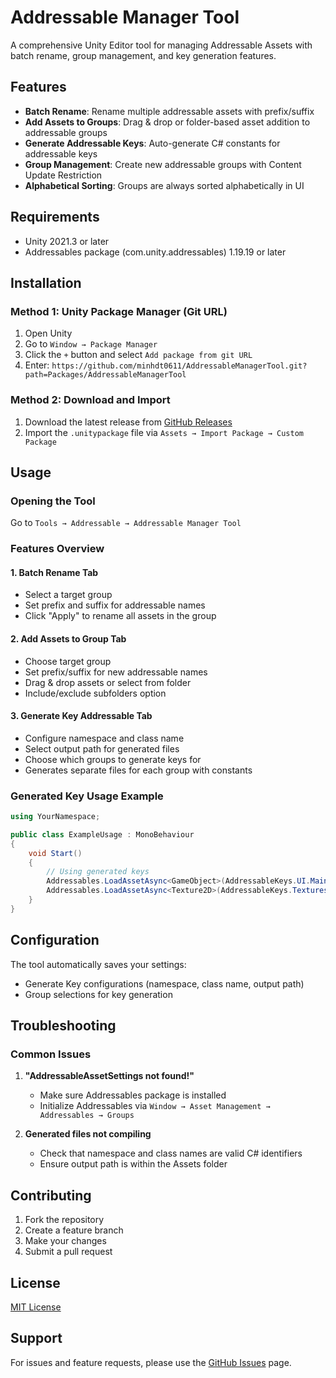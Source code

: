 # Addressable Manager Tool

A comprehensive Unity Editor tool for managing Addressable Assets with batch rename, group management, and key generation features.

## Features

- **Batch Rename**: Rename multiple addressable assets with prefix/suffix
- **Add Assets to Groups**: Drag & drop or folder-based asset addition to addressable groups
- **Generate Addressable Keys**: Auto-generate C# constants for addressable keys
- **Group Management**: Create new addressable groups with Content Update Restriction
- **Alphabetical Sorting**: Groups are always sorted alphabetically in UI

## Requirements

- Unity 2021.3 or later
- Addressables package (com.unity.addressables) 1.19.19 or later

## Installation

### Method 1: Unity Package Manager (Git URL)
1. Open Unity
2. Go to `Window → Package Manager`
3. Click the `+` button and select `Add package from git URL`
4. Enter: `https://github.com/minhdt0611/AddressableManagerTool.git?path=Packages/AddressableManagerTool`

### Method 2: Download and Import
1. Download the latest release from [GitHub Releases](https://github.com/yourusername/AddressableManagerTool/releases)
2. Import the `.unitypackage` file via `Assets → Import Package → Custom Package`

## Usage

### Opening the Tool
Go to `Tools → Addressable → Addressable Manager Tool`

### Features Overview

#### 1. Batch Rename Tab
- Select a target group
- Set prefix and suffix for addressable names
- Click "Apply" to rename all assets in the group

#### 2. Add Assets to Group Tab
- Choose target group
- Set prefix/suffix for new addressable names
- Drag & drop assets or select from folder
- Include/exclude subfolders option

#### 3. Generate Key Addressable Tab
- Configure namespace and class name
- Select output path for generated files
- Choose which groups to generate keys for
- Generates separate files for each group with constants

### Generated Key Usage Example

```csharp
using YourNamespace;

public class ExampleUsage : MonoBehaviour
{
    void Start()
    {
        // Using generated keys
        Addressables.LoadAssetAsync<GameObject>(AddressableKeys.UI.MainMenuPanel);
        Addressables.LoadAssetAsync<Texture2D>(AddressableKeys.Textures.PlayerAvatar);
    }
}
```

## Configuration

The tool automatically saves your settings:
- Generate Key configurations (namespace, class name, output path)
- Group selections for key generation

## Troubleshooting

### Common Issues
1. **"AddressableAssetSettings not found!"**
   - Make sure Addressables package is installed
   - Initialize Addressables via `Window → Asset Management → Addressables → Groups`

2. **Generated files not compiling**
   - Check that namespace and class names are valid C# identifiers
   - Ensure output path is within the Assets folder

## Contributing

1. Fork the repository
2. Create a feature branch
3. Make your changes
4. Submit a pull request

## License

[MIT License](LICENSE.md)

## Support

For issues and feature requests, please use the [GitHub Issues](https://github.com/minhdt0611/AddressableManagerTool/issues) page.
